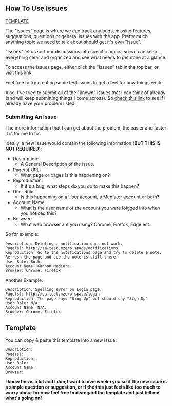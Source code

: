 ## How To Use Issues
[TEMPLATE](#template)

The "issues" page is where we can track any bugs, missing features, suggestions, questions or general issues with the app. Pretty much anything topic we need to talk about should get it's own "issue".

"Issues" let us sort our discussions into specific topics, so we can keep everything clear and organized and see what needs to get done at a glance.

To access the issues page, either click the "Issues" tab in the top bar, or visit [this link](https://github.com/matdombrock/SA-Testing/issues).

Feel free to try creating some test issues to get a feel for how things work. 

Also, I've tried to submit all of the "known" issues that I can think of already (and will keep submitting things I come across). So [check this link](https://github.com/matdombrock/SA-Testing/issues?q=is%3Aissue+is%3Aopen+label%3Aknown) to see if I already have your problem listed.

### Submitting An Issue

The more information that I can get about the problem, the easier and faster it is for me to fix.

Ideally, a new issue would contain the following information (**BUT THIS IS NOT REQUIRED**):

* Description: 
  * A General Description of the issue.
* Page(s) URL: 
  * What page or pages is this happening on?
* Reproduction: 
  * If it's a bug, what steps do you do to make this happen?
* User Role: 
  * Is this happening on a User account, a Mediator account or both?
* Account Name: 
  * What is the user name of the account you were loigged into when you noticed this?
* Browser: 
  * What web browser are you using? Chrome, Firefox, Edge ect.

So for example:
```
Description: Deleting a notification does not work.
Page(s): http://sa-test.mzero.space/notifications
Reproduction: Go to the notifications page and try to delete a note. Refresh the page and see the note is still there.
User Role: Both.
Account Name: Gannon Mediora.
Browser: Chrome, Firefox
```
Another Example:
```
Description: Spelling error on Login page.
Page(s): http://sa-test.mzero.space/login
Reproduction: The page says "Sing Up" but should say "Sign Up"
User Role: N/A.
Account Name: N/A.
Browser: Chrome, Firefox
```
## Template
You can copy & paste this template into a new issue:
```
Description: 
Page(s):
Reproduction: 
User Role: 
Account Name: 
Browser: 
```
**I know this is a lot and I don;t want to overwhelm you so if the new issue is a simple question or suggestion, or if the this just feels like too much to worry about for now feel free to disregard the template and just tell me what's going on!**
